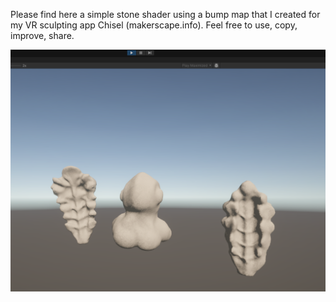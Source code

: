 Please find here a simple stone shader using a bump map that I created for my VR sculpting app Chisel (makerscape.info).
Feel free to use, copy, improve, share.

![Screenshot](./demoscene.png)

